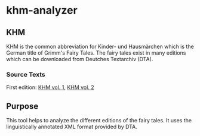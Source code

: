# khm-analyzer

## KHM

KHM is the common abbreviation for Kinder- und Hausmärchen which is the German title of Grimm's Fairy Tales. The fairy tales exist in many editions which can be downloaded from Deutches Textarchiv (DTA).

### Source Texts

First edition: [KHM vol. 1][khm-1-1], [KHM vol. 2][khm-2-1]

## Purpose

This tool helps to analyze the different editions of the fairy tales. It uses the linguistically annotated XML format provided by DTA.


[khm-1-1]: https://deutschestextarchiv.de/book/show/grimm_maerchen01_1812
[khm-2-1]: https://deutschestextarchiv.de/book/show/grimm_maerchen02_1815
